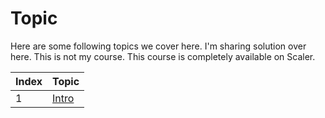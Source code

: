 # Topic

<p>Here are some following topics we cover here. I'm sharing solution over here. This is not my course. This course is completely available on Scaler.</p>

<table>
    <thead>
        <th>Index</th>
        <th>Topic</th>
    </thead>
    <tbody>
        <tr>
            <td>1</td>
            <td><a href="Intro.java">Intro</a></td>
        </tr>
    </tbody>
</table>
